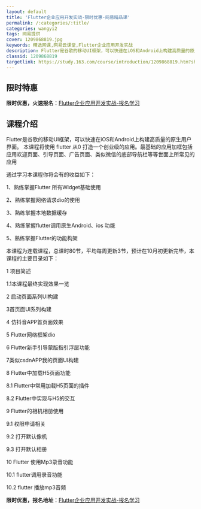 ```yaml
---
layout: default
title: 'Flutter企业应用开发实战-限时优惠-网易精品课'
permalink: /:categories/:title/
categories: wangyi2
tags: 网易提供
cover: 1209868819.jpg
keywords: 精选网课,网易云课堂,Flutter企业应用开发实战
description: Flutter是谷歌的移动UI框架，可以快速在iOS和Android上构建高质量的原生用户界面。本课程将使用flutte
classid: 1209868819
targetlink: https://study.163.com/course/introduction/1209868819.htm?share=1&shareId=1025206652&utm_campaign=share&utm_medium=iphoneShare&utm_source=&utm_u=1025206652
---
```


## 限时特惠

**限时优惠，火速报名**：[Flutter企业应用开发实战-报名学习](https://study.163.com/course/introduction/1209868819.htm?share=1&shareId=1025206652&utm_campaign=share&utm_medium=iphoneShare&utm_source=&utm_u=1025206652)

## 课程介绍

Flutter是谷歌的移动UI框架，可以快速在iOS和Android上构建高质量的原生用户界面。 本课程将使用 flutter 从0 打造一个创业级的应用。最基础的应用加框包括 应用欢迎页面、引导页面、广告页面、类似微信的底部导航栏等等世面上所常见的应用

通过学习本课程你将会有的收益如下：

  1、熟练掌握Flutter 所有Widget基础使用

  2、熟练掌握网络请求dio的使用

  3、熟练掌握本地数据缓存 

  4、熟练掌握flutter调用原生Android、ios 功能

  5、熟练掌握Flutter的功能构架



本课程为连载课程，总课时80节，平均每周更新3节，预计在10月初更新完毕，本课程的主要目录如下：

1 项目简述

1.1本课程最终实现效果一览

2 启动页面系列UI构建

3首页面UI系列构建

4 仿抖音APP首页面效果

5 Flutter网络框架dio

6 Flutter新手引导蒙版指引浮层功能

7类似csdnAPP我的页面UI构建

8 Flutter中加载H5页面功能

8.1 Flutter中常用加载H5页面的插件

8.2 Flutter中实现与H5的交互

9 Flutter的相机相册使用

9.1 权限申请相关

9.2 打开默认像机

9.3 打开默认相册

10 Flutter 使用Mp3录音功能

10.1 flutter调用录音功能

10.2 flutter 播放mp3音频

**限时优惠，报名地址**：[Flutter企业应用开发实战-报名学习](https://study.163.com/course/introduction/1209868819.htm?share=1&shareId=1025206652&utm_campaign=share&utm_medium=iphoneShare&utm_source=&utm_u=1025206652)

